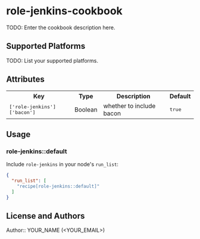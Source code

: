 # role-jenkins-cookbook

TODO: Enter the cookbook description here.

## Supported Platforms

TODO: List your supported platforms.

## Attributes

<table>
  <tr>
    <th>Key</th>
    <th>Type</th>
    <th>Description</th>
    <th>Default</th>
  </tr>
  <tr>
    <td><tt>['role-jenkins']['bacon']</tt></td>
    <td>Boolean</td>
    <td>whether to include bacon</td>
    <td><tt>true</tt></td>
  </tr>
</table>

## Usage

### role-jenkins::default

Include `role-jenkins` in your node's `run_list`:

```json
{
  "run_list": [
    "recipe[role-jenkins::default]"
  ]
}
```

## License and Authors

Author:: YOUR_NAME (<YOUR_EMAIL>)
